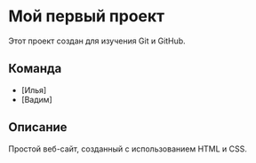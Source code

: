 # Мой первый проект

Этот проект создан для изучения Git и GitHub.

## Команда
- [Илья]
- [Вадим]

## Описание
Простой веб-сайт, созданный с использованием HTML и CSS.